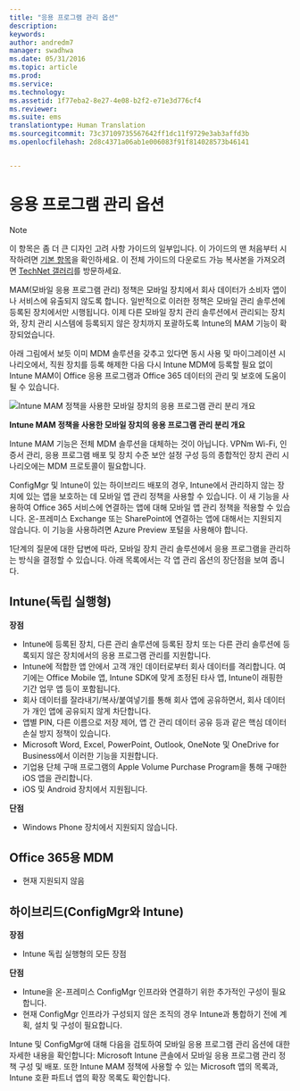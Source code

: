 ```yaml
---
title: "응용 프로그램 관리 옵션"
description: 
keywords: 
author: andredm7
manager: swadhwa
ms.date: 05/31/2016
ms.topic: article
ms.prod: 
ms.service: 
ms.technology: 
ms.assetid: 1f77eba2-8e27-4e08-b2f2-e71e3d776cf4
ms.reviewer: 
ms.suite: ems
translationtype: Human Translation
ms.sourcegitcommit: 73c37109735567642ff1dc11f9729e3ab3affd3b
ms.openlocfilehash: 2d8c4371a06ab1e006083f91f814028573b46141


---
```


# 응용 프로그램 관리 옵션

>[!NOTE]
>이 항목은 좀 더 큰 디자인 고려 사항 가이드의 일부입니다. 이 가이드의 맨 처음부터 시작하려면 [기본 항목](mdm-design-considerations-guide.md)을 확인하세요. 이 전체 가이드의 다운로드 가능 복사본을 가져오려면 [TechNet 갤러리](https://gallery.technet.microsoft.com/Mobile-Device-Management-7d401582)를 방문하세요.

MAM(모바일 응용 프로그램 관리) 정책은 모바일 장치에서 회사 데이터가 소비자 앱이나 서비스에 유출되지 않도록 합니다. 일반적으로 이러한 정책은 모바일 관리 솔루션에 등록된 장치에서만 시행됩니다. 이제 다른 모바일 장치 관리 솔루션에서 관리되는 장치와, 장치 관리 시스템에 등록되지 않은 장치까지 포괄하도록 Intune의 MAM 기능이 확장되었습니다.

아래 그림에서 보듯 이미 MDM 솔루션을 갖추고 있다면 동시 사용 및 마이그레이션 시나리오에서, 직원 장치를 등록 해제한 다음 다시 Intune MDM에 등록할 필요 없이 Intune MAM이 Office 응용 프로그램과 Office 365 데이터의 관리 및 보호에 도움이 될 수 있습니다.

![Intune MAM 정책을 사용한 모바일 장치의 응용 프로그램 관리 분리 개요](./media/Intune_without_enrollment.png)

**Intune MAM 정책을 사용한 모바일 장치의 응용 프로그램 관리 분리 개요**

Intune MAM 기능은 전체 MDM 솔루션을 대체하는 것이 아닙니다. VPNm Wi-Fi, 인증서 관리, 응용 프로그램 배포 및 장치 수준 보안 설정 구성 등의 종합적인 장치 관리 시나리오에는 MDM 프로토콜이 필요합니다.

ConfigMgr 및 Intune이 있는 하이브리드 배포의 경우, Intune에서 관리하지 않는 장치에 있는 앱을 보호하는 데 모바일 앱 관리 정책을 사용할 수 있습니다. 이 새 기능을 사용하여 Office 365 서비스에 연결하는 앱에 대해 모바일 앱 관리 정책을 적용할 수 있습니다. 온-프레미스 Exchange 또는 SharePoint에 연결하는 앱에 대해서는 지원되지 않습니다. 이 기능을 사용하려면 Azure Preview 포털을 사용해야 합니다.

1단계의 질문에 대한 답변에 따라, 모바일 장치 관리 솔루션에서 응용 프로그램을 관리하는 방식을 결정할 수 있습니다. 아래 목록에서는 각 앱 관리 옵션의 장단점을 보여 줍니다.

## Intune(독립 실행형)

**장점**

- Intune에 등록된 장치, 다른 관리 솔루션에 등록된 장치 또는 다른 관리 솔루션에 등록되지 않은 장치에서의 응용 프로그램 관리를 지원합니다.
- Intune에 적합한 앱 안에서 고객 개인 데이터로부터 회사 데이터를 격리합니다. 여기에는 Office Mobile 앱, Intune SDK에 맞게 조정된 타사 앱, Intune이 래핑한 기간 업무 앱 등이 포함됩니다.
- 회사 데이터를 잘라내기/복사/붙여넣기를 통해 회사 앱에 공유하면서, 회사 데이터가 개인 앱에 공유되지 않게 차단합니다.
- 앱별 PIN, 다른 이름으로 저장 제어, 앱 간 관리 데이터 공유 등과 같은 핵심 데이터 손실 방지 정책이 있습니다.
- Microsoft Word, Excel, PowerPoint, Outlook, OneNote 및 OneDrive for Business에서 이러한 기능을 지원합니다.
- 기업용 단체 구매 프로그램의 Apple Volume Purchase Program을 통해 구매한 iOS 앱을 관리합니다.
- iOS 및 Android 장치에서 지원됩니다.

**단점**

- Windows Phone 장치에서 지원되지 않습니다.

## Office 365용 MDM

- 현재 지원되지 않음

## 하이브리드(ConfigMgr와 Intune)

**장점**

- Intune 독립 실행형의 모든 장점

**단점**

- Intune을 온-프레미스 ConfigMgr 인프라와 연결하기 위한 추가적인 구성이 필요합니다.
- 현재 ConfigMgr 인프라가 구성되지 않은 조직의 경우 Intune과 통합하기 전에 계획, 설치 및 구성이 필요합니다.

Intune 및 ConfigMgr에 대해 다음을 검토하여 모바일 응용 프로그램 관리 옵션에 대한 자세한 내용을 확인합니다: Microsoft Intune 콘솔에서 모바일 응용 프로그램 관리 정책 구성 및 배포. 또한 Intune MAM 정책에 사용할 수 있는 Microsoft 앱의 목록과, Intune 호환 파트너 앱의 확장 목록도 확인합니다.


<!--HONumber=Jun16_HO4-->


